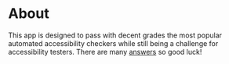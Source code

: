 # About
This app is designed to pass with decent grades the most popular automated accessibility checkers while still being a challenge for accessibility testers.
There are many [answers](https://csps-riw.github.io/a11y-tester/answers) so good luck!